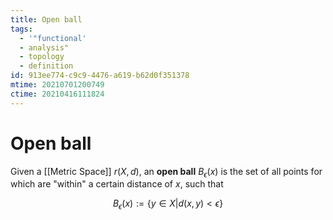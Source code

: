 ```yaml
---
title: Open ball
tags:
  - '"functional'
  - analysis"
  - topology
  - definition
id: 913ee774-c9c9-4476-a619-b62d0f351378
mtime: 20210701200749
ctime: 20210416111824
---
```


# Open ball

Given a [[Metric Space]] $r(X,d)$, an **open ball** $B_\epsilon(x)$ is the set of all points for which are "within" a certain distance of $x$, such that

$$
B_\epsilon(x):=\{y\in X | d(x,y)<\epsilon\}
$$
